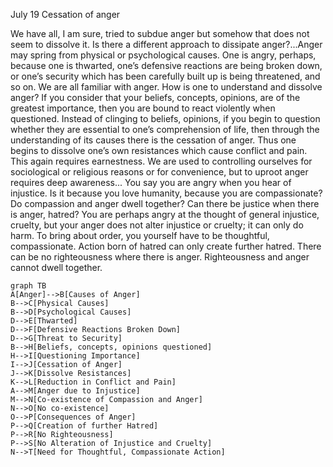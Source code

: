 July 19
Cessation of anger

We have all, I am sure, tried to subdue anger but somehow that does not seem to dissolve it. Is there a different approach to dissipate anger?...Anger may spring from physical or psychological causes. One is angry, perhaps, because one is thwarted, one’s defensive reactions are being broken down, or one’s security which has been carefully built up is being threatened, and so on. We are all familiar with anger. How is one to understand and dissolve anger? If you consider that your beliefs, concepts, opinions, are of the greatest importance, then you are bound to react violently when questioned. Instead of clinging to beliefs, opinions, if you begin to question whether they are essential to one’s comprehension of life, then through the understanding of its causes there is the cessation of anger. Thus one begins to dissolve one’s own resistances which cause conflict and pain. This again requires earnestness. We are used to controlling ourselves for sociological or religious reasons or for convenience, but to uproot anger requires deep awareness...
You say you are angry when you hear of injustice. Is it because you love humanity, because you are compassionate? Do compassion and anger dwell together? Can there be justice when there is anger, hatred? You are perhaps angry at the thought of general injustice, cruelty, but your anger does not alter injustice or cruelty; it can only do harm. To bring about order, you yourself have to be thoughtful, compassionate. Action born of hatred can only create further hatred. There can be no righteousness where there is anger. Righteousness and anger cannot dwell together.

```mermaid
graph TB
A[Anger]-->B[Causes of Anger]
B-->C[Physical Causes]
B-->D[Psychological Causes]
D-->E[Thwarted]
D-->F[Defensive Reactions Broken Down]
D-->G[Threat to Security]
B-->H[Beliefs, concepts, opinions questioned]
H-->I[Questioning Importance]
I-->J[Cessation of Anger]
J-->K[Dissolve Resistances]
K-->L[Reduction in Conflict and Pain]
A-->M[Anger due to Injustice]
M-->N[Co-existence of Compassion and Anger]
N-->O[No co-existence]
O-->P[Consequences of Anger]
P-->Q[Creation of further Hatred]
P-->R[No Righteousness]
P-->S[No Alteration of Injustice and Cruelty]
N-->T[Need for Thoughtful, Compassionate Action]
```